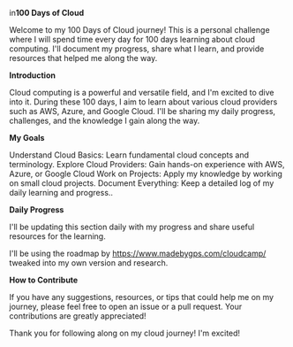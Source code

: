 in**100 Days of Cloud**

Welcome to my 100 Days of Cloud journey! This is a personal challenge where I will spend time every day for 100 days learning about cloud computing. I'll document my progress, share what I learn, and provide resources that helped me along the way.

**Introduction**

Cloud computing is a powerful and versatile field, and I'm excited to dive into it. During these 100 days, I aim to learn about various cloud providers such as AWS, Azure, and Google Cloud. I'll be sharing my daily progress, challenges, and the knowledge I gain along the way.

**My Goals**

Understand Cloud Basics: Learn fundamental cloud concepts and terminology.
Explore Cloud Providers: Gain hands-on experience with AWS, Azure, or Google Cloud
Work on Projects: Apply my knowledge by working on small cloud projects.
Document Everything: Keep a detailed log of my daily learning and progress..

**Daily Progress**

I'll be updating this section daily with my progress and share useful resources for the learning.

I'll be using the roadmap by https://www.madebygps.com/cloudcamp/ tweaked into my own version and research.

**How to Contribute** 

If you have any suggestions, resources, or tips that could help me on my journey, please feel free to open an issue or a pull request. Your contributions are greatly appreciated!


Thank you for following along on my cloud journey! I'm excited!
